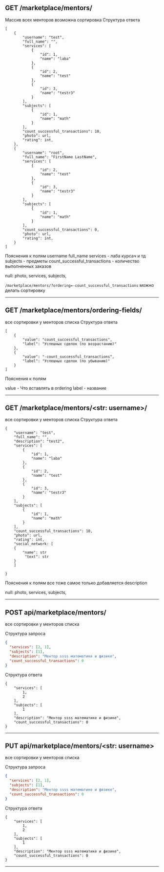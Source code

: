 ## GET /marketplace/mentors/
Массив всех менторов 
возможна сортировка
Структура ответа
```
[
    {
        "username": "test",
        "full_name": "",
        "services": [
            {
                "id": 1,
                "name": "laba"
            },
            {
                "id": 2,
                "name": "test"
            },
            {
                "id": 3,
                "name": "testr3"
            }
        ],
        "subjects": [
            {
                "id": 1,
                "name": "math"
            }
        ],
        "count_successful_transactions": 10,
        "photo": url,
        "rating": int,
    },
    {
        "username": "root",
        "full_name": "FirstName LastName",
        "services": [
            {
                "id": 2,
                "name": "test"
            },
            {
                "id": 3,
                "name": "testr3"
            }
        ],
        "subjects": [
            {
                "id": 1,
                "name": "math"
            }
        ],
        "count_successful_transactions": 0,
        "photo": url,
        "rating": int,
    }
]
```
Пояснения к полям
username 
full_name
services - лаба курсач и тд
subjects - предметы 
count_successful_transactions - количество выполненных заказов

null:
photo,
services,
subjects,

`/marketplace/mentors/?ordering=-count_successful_transactions`
можно делать сортировку
***

## GET /marketplace/mentors/ordering-fields/
все сортировки у менторов списка
Структура ответа
```
[
    {
        "value": "count_successful_transactions",
        "label": "Успешных сделок (по возрастанию)"
    },
    {
        "value": "-count_successful_transactions",
        "label": "Успешных сделок (по убыванию)"
    }
]
```
Пояснения к полям

value - Что вставлять в ordering
label - название


***

## GET /marketplace/mentors/<str: username>/
все сортировки у менторов списка
Структура ответа
```
{
    "username": "test",
    "full_name": "",
    "description": "test2",
    "services": [
        {
            "id": 1,
            "name": "laba"
        },
        {
            "id": 2,
            "name": "test"
        },
        {
            "id": 3,
            "name": "testr3"
        }
    ],
    "subjects": [
        {
            "id": 1,
            "name": "math"
        }
    ],
    "count_successful_transactions": 10,
    "photo": url,
    "rating": int,
    "social_network: [
    {
        "name": str
         "text": str
    }
    ]
    
}

```
Пояснения к полям
все тоже самое только добавляется description

null:
photo,
services,
subjects,
***

## POST api/marketplace/mentors/
все сортировки у менторов списка

Структура запроса
```json
{
  "services": [2, 1],
  "subjects": [1],
  "description": "Ментор ssss математике и физике",
  "count_successful_transactions": 0
}
```

Структура ответа
```
{
    "services": [
        1,
        2
    ],
    "subjects": [
        1
    ],
    "description": "Ментор ssss математике и физике",
    "count_successful_transactions": 0
}
```
***

## PUT api/marketplace/mentors/<str: username>
все сортировки у менторов списка

Структура запроса
```json
{
  "services": [2, 1],
  "subjects": [1],
  "description": "Ментор ssss математике и физике",
  "count_successful_transactions": 0
}
```

Структура ответа
```
{
    "services": [
        1,
        2
    ],
    "subjects": [
        1
    ],
    "description": "Ментор ssss математике и физике",
    "count_successful_transactions": 0
}
```
***














